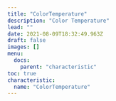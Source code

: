```yaml
---
title: "ColorTemperature"
description: "Color Temperature"
lead: ""
date: 2021-08-09T18:32:49.963Z
draft: false
images: []
menu:
  docs:
    parent: "characteristic"
toc: true
characteristic:
  name: "ColorTemperature"
---
```

